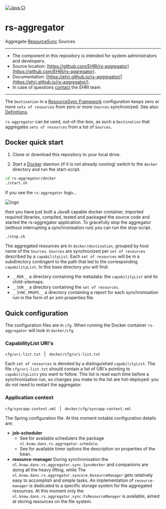 [![Java CI](https://github.com/EHRI/rs-aggregator/actions/workflows/CI.yml/badge.svg)](https://github.com/EHRI/rs-aggregator/actions/workflows/CI.yml)

# rs-aggregator
Aggregate [ResourceSync](http://www.openarchives.org/rs/1.0.9/resourcesync) Sources

---
- The component in this repository is intended for system administrators and developers.
- Source location: [https://github.com/EHRI/rs-aggregator](https://github.com/EHRI/rs-aggregator).
- Documentation: [https://ehri.github.io/rs-aggregator/](https://ehri.github.io/rs-aggregator/).
- In case of questions [contact](https://github.com/EHRI/rs-aggregator/issues/new) the EHRI team.

---

The `Destination` in a 
[ResourceSync Framework](http://www.openarchives.org/rs/1.0.9/resourcesync) configuration keeps zero or 
more `sets of resources` from zero or more `Sources` synchronized. 
See also: [Definitions](http://www.openarchives.org/rs/1.1/resourcesync#Definitions).

`rs-aggregator` can be used, out-of-the-box, as such a `Destination` that aggregates `sets of resources`
from a list of `Sources`.

## Docker quick start

1. Clone or download this repository to your local drive.

2. Start a [Docker](https://www.docker.com/) daemon (if it is not already running) switch to the 
 `docker` directory and run the start-script.
```bash
cd rs-aggregator/docker
./start.sh
```
If you see the `rs-aggregator` logo...

![logo](docs/img/logo.png)

then you have just built a Java8 capable docker container, imported required libraries,
compiled, tested and packaged the source code and started the rs-aggregator application.
To gracefully stop the aggregator (without interrupting a synchronisation run)
you can run the stop-script.
```bash
./stop.sh
```
The aggregated resources are in `docker/destination`, grouped by host name of the `Sources`.
`Sources` are synchronized per `set of resources` described by a `capabilityList`.
Each `set of resources` will be in a subdirectory contingent to the path that led to the
corresponding `capabilityList`. In this base directory you will find:

- `__MOR__` a directory containing the metadata: the `capabilityList` and its child-sitemaps.
- `__SOR__` a directory containing the `set of resources`.
- `__SYNC_PROPS__` a directory containing a report for each synchronisation run in the 
form of an xml-properties file.

## Quick configuration
The configuration files are in `cfg`. When running the Docker container `rs-aggregator` will 
look in `docker/cfg`.

### CapabilityList URI's
`cfg/uri-list.txt` &nbsp; | &nbsp; `docker/cfg/uri-list.txt`

Each `set of resources` is denoted by a distinguished `capabilityList`. The file
`cfg/uri-list.txt` should contain a list of URI's pointing to `capabilityLists` you
want to follow. This list is read each time before a synchronisation run, so changes
you make to the list are hot-deployed: you do not need to restart the aggregator.

### Application context
`cfg/syncapp-context.xml` &nbsp; | &nbsp; `docker/cfg/syncapp-context.xml`

The Spring configuration file. At this moment notable configuration details are:

- __job-scheduler__
    - See for available schedulers the package `nl.knaw.dans.rs.aggregator.schedule`.
    - See for available timer options the description on properties of the bean.
- __resource-manager__
    During synchronisation the `nl.knaw.dans.rs.aggregator.sync.SyncWorker` and companions 
    are doing all the heavy lifting, while The `nl.knaw.dans.rs.aggregator.syncore.ResourceManager`
    gets relatively easy to accomplish and simple tasks. An implementation of
    `resource-manager` is dedicated to a specific storage system for the aggregated
    resources. At this moment only the `nl.knaw.dans.rs.aggregator.sync.FsResourceManager` 
    is available, aimed at storing resources on the file system. 
